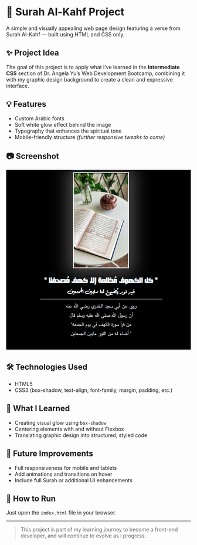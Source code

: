 # 📖 Surah Al-Kahf Project

A simple and visually appealing web page design featuring a verse from Surah Al-Kahf — built using HTML and CSS only.

## ✨ Project Idea

The goal of this project is to apply what I’ve learned in the **Intermediate CSS** section of Dr. Angela Yu’s Web Development Bootcamp, combining it with my graphic design background to create a clean and expressive interface.

## 💡 Features

- Custom Arabic fonts
- Soft white glow effect behind the image
- Typography that enhances the spiritual tone
- Mobile-friendly structure *(further responsive tweaks to come)*

## 📷 Screenshot

![Screenshot from the website](./assets/images/Screenshot%202025-07-05%20091938.png)

## 🛠️ Technologies Used

- HTML5
- CSS3 (box-shadow, text-align, font-family, margin, padding, etc.)

## 🧠 What I Learned

- Creating visual glow using `box-shadow`
- Centering elements with and without Flexbox
- Translating graphic design into structured, styled code

## 🚀 Future Improvements

- Full responsiveness for mobile and tablets
- Add animations and transitions on hover
- Include full Surah or additional UI enhancements

## 📂 How to Run

Just open the `index.html` file in your browser.

---

> This project is part of my learning journey to become a front-end developer, and will continue to evolve as I progress.

